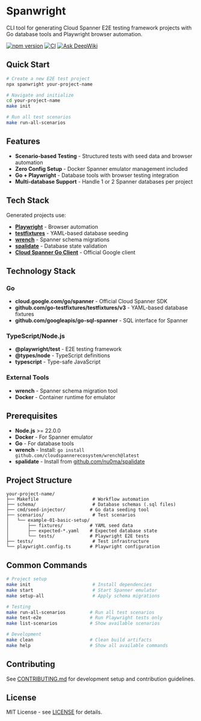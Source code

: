 # Spanwright

CLI tool for generating Cloud Spanner E2E testing framework projects with Go database tools and Playwright browser automation.

[![npm version](https://img.shields.io/npm/v/spanwright)](https://www.npmjs.com/package/spanwright)
[![CI](https://github.com/nu0ma/spanwright/actions/workflows/ci.yml/badge.svg)](https://github.com/nu0ma/spanwright/actions/workflows/ci.yml)
[![Ask DeepWiki](https://deepwiki.com/badge.svg)](https://deepwiki.com/nu0ma/spanwright)

## Quick Start

```bash
# Create a new E2E test project
npx spanwright your-project-name

# Navigate and initialize
cd your-project-name
make init

# Run all test scenarios
make run-all-scenarios
```

## Features

- **Scenario-based Testing** - Structured tests with seed data and browser automation
- **Zero Config Setup** - Docker Spanner emulator management included  
- **Go + Playwright** - Database tools with browser testing integration
- **Multi-database Support** - Handle 1 or 2 Spanner databases per project

## Tech Stack

Generated projects use:
- **[Playwright](https://playwright.dev)** - Browser automation
- **[testfixtures](https://github.com/go-testfixtures/testfixtures)** - YAML-based database seeding
- **[wrench](https://github.com/cloudspannerecosystem/wrench)** - Spanner schema migrations
- **[spalidate](https://github.com/nu0ma/spalidate)** - Database state validation
- **[Cloud Spanner Go Client](https://cloud.google.com/go/spanner)** - Official Google client

## Technology Stack

### Go
- **cloud.google.com/go/spanner** - Official Cloud Spanner SDK
- **github.com/go-testfixtures/testfixtures/v3** - YAML-based database fixtures
- **github.com/googleapis/go-sql-spanner** - SQL interface for Spanner

### TypeScript/Node.js
- **@playwright/test** - E2E testing framework
- **@types/node** - TypeScript definitions
- **typescript** - Type-safe JavaScript

### External Tools
- **wrench** - Spanner schema migration tool
- **Docker** - Container runtime for emulator

## Prerequisites

- **Node.js** >= 22.0.0
- **Docker** - For Spanner emulator
- **Go** - For database tools
- **wrench** - Install: `go install github.com/cloudspannerecosystem/wrench@latest`
- **spalidate** - Install from [github.com/nu0ma/spalidate](https://github.com/nu0ma/spalidate)

## Project Structure

```
your-project-name/
├── Makefile                    # Workflow automation
├── schema/                     # Database schemas (.sql files)
├── cmd/seed-injector/         # Go data seeding tool
├── scenarios/                  # Test scenarios
│   └── example-01-basic-setup/
│       ├── fixtures/          # YAML seed data
│       ├── expected-*.yaml    # Expected database state
│       └── tests/             # Playwright E2E tests
├── tests/                      # Test infrastructure
└── playwright.config.ts       # Playwright configuration
```

## Common Commands

```bash
# Project setup
make init                       # Install dependencies
make start                      # Start Spanner emulator
make setup-all                  # Apply schema migrations

# Testing
make run-all-scenarios         # Run all test scenarios
make test-e2e                  # Run Playwright tests only
make list-scenarios            # Show available scenarios

# Development
make clean                     # Clean build artifacts
make help                      # Show all available commands
```

## Contributing

See [CONTRIBUTING.md](CONTRIBUTING.md) for development setup and contribution guidelines.

## License

MIT License - see [LICENSE](LICENSE) for details.